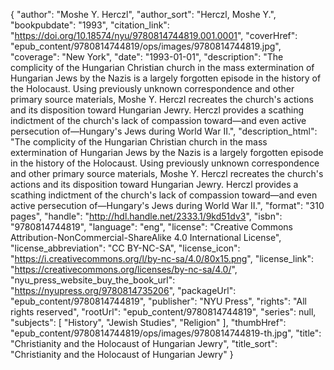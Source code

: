 {
  "author": "Moshe Y. Herczl",
  "author_sort": "Herczl, Moshe Y.",
  "bookpubdate": "1993",
  "citation_link": "https://doi.org/10.18574/nyu/9780814744819.001.0001",
  "coverHref": "epub_content/9780814744819/ops/images/9780814744819.jpg",
  "coverage": "New York",
  "date": "1993-01-01",
  "description": "The complicity of the Hungarian Christian church in the mass extermination of Hungarian Jews by the Nazis is a largely forgotten episode in the history of the Holocaust. Using previously unknown correspondence and other primary source materials, Moshe Y. Herczl recreates the church's actions and its disposition toward Hungarian Jewry. Herczl provides a scathing indictment of the church's lack of compassion toward—and even active persecution of—Hungary's Jews during World War II.",
  "description_html": "The complicity of the Hungarian Christian church in the mass extermination of Hungarian Jews by the Nazis is a largely forgotten episode in the history of the Holocaust. Using previously unknown correspondence and other primary source materials, Moshe Y. Herczl recreates the church's actions and its disposition toward Hungarian Jewry. Herczl provides a scathing indictment of the church's lack of compassion toward—and even active persecution of—Hungary's Jews during World War II.",
  "format": "310 pages",
  "handle": "http://hdl.handle.net/2333.1/9kd51dv3",
  "isbn": "9780814744819",
  "language": "eng",
  "license": "Creative Commons Attribution-NonCommercial-ShareAlike 4.0 International License",
  "license_abbreviation": "CC BY-NC-SA",
  "license_icon": "https://i.creativecommons.org/l/by-nc-sa/4.0/80x15.png",
  "license_link": "https://creativecommons.org/licenses/by-nc-sa/4.0/",
  "nyu_press_website_buy_the_book_url": "https://nyupress.org/9780814735206",
  "packageUrl": "epub_content/9780814744819",
  "publisher": "NYU Press",
  "rights": "All rights reserved",
  "rootUrl": "epub_content/9780814744819",
  "series": null,
  "subjects": [
    "History",
    "Jewish Studies",
    "Religion"
  ],
  "thumbHref": "epub_content/9780814744819/ops/images/9780814744819-th.jpg",
  "title": "Christianity and the Holocaust of Hungarian Jewry",
  "title_sort": "Christianity and the Holocaust of Hungarian Jewry"
}
